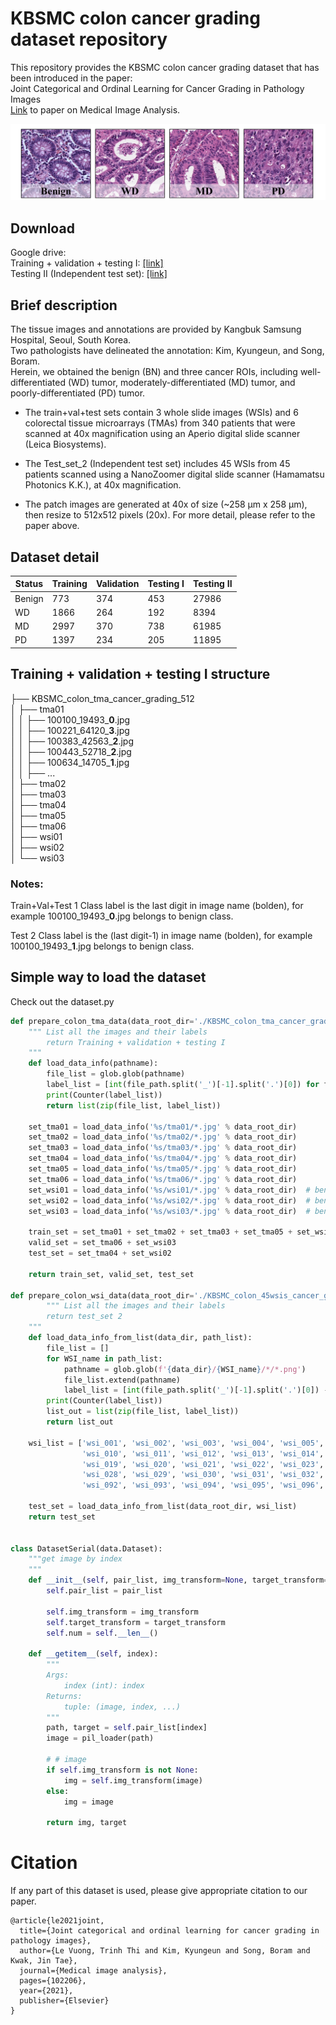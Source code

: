 # KBSMC colon cancer grading dataset repository

This repository provides the KBSMC colon cancer grading dataset that has been introduced in the paper: \
Joint Categorical and Ordinal Learning for Cancer Grading in Pathology Images \
[Link](https://www.sciencedirect.com/science/article/pii/S1361841521002516) to paper on Medical Image Analysis. <br />

![](colon_tma_tissue_sample.png)

## Download
Google drive:\
Training + validation + testing I: [[link]](https://drive.google.com/file/d/1GznDqWUiaiOqllHn1isKFcyLMX9lQcBg/view?usp=sharing) \
Testing II (Independent test set): [[link]](https://drive.google.com/file/d/10bJ-2kjIH7VZor-Hr7VeZGApMGrGCAI4/view?usp=sharing)

## Brief description
The tissue images and annotations are provided by Kangbuk Samsung Hospital, Seoul, South Korea. \
Two pathologists have delineated the annotation: Kim, Kyungeun, and Song, Boram.\
Herein, we obtained the benign (BN) and three cancer ROIs, including well-differentiated (WD) tumor, moderately-differentiated (MD) tumor, and poorly-differentiated (PD) tumor. 

- The train+val+test sets contain 3 whole slide images (WSIs) and 6 colorectal tissue microarrays (TMAs) from 340 patients that were scanned at 40x magnification using an Aperio digital slide scanner (Leica Biosystems). 

- The Test_set_2 (Independent test set) includes 45 WSIs from 45 patients scanned using a NanoZoomer digital slide scanner (Hamamatsu Photonics K.K.), at 40x magnification. 

- The patch images are generated at 40x of size (~258 &micro;m x 258 &micro;m), then resize to 512x512 pixels (20x).
For more detail, please refer to the paper above.


## Dataset detail
| **Status** | **Training** | **Validation** | **Testing I** | **Testing II** |
|------------|--------------|----------------|---------------|----------------|
| Benign     | 773          | 374            | 453           | 27986          |
| WD         | 1866         | 264            | 192           | 8394           |
| MD         | 2997         | 370            | 738           | 61985          |
| PD         | 1397         | 234            | 205           | 11895          |



## Training + validation + testing I  structure

├── KBSMC_colon_tma_cancer_grading_512 \
│ ├── tma01 \
│      │  ├── 100100_19493_**0**.jpg  \
│      │  ├── 100221_64120_**3**.jpg \
│      │  ├── 100383_42563_**2**.jpg \
│      │  ├── 100443_52718_**2**.jpg \
│      │  ├── 100634_14705_**1**.jpg \
│      │  ├── ... \
│ ├── tma02 \
│ ├── tma03 \
│ ├── tma04 \
│ ├── tma05 \
│ ├── tma06 \
│ ├── wsi01 \
│ ├── wsi02 \
│ └── wsi03 

### Notes:
Train+Val+Test 1
Class label is the last digit in image name (bolden), for example 100100_19493_**0**.jpg belongs to benign class.

Test 2
Class label is the (last digit-1) in image name (bolden), for example 100100_19493_**1**.jpg belongs to benign class.


## Simple way to load the dataset
Check out the dataset.py

```python
def prepare_colon_tma_data(data_root_dir='./KBSMC_colon_tma_cancer_grading_512'):
    """ List all the images and their labels 
        return Training + validation + testing I
    """
    def load_data_info(pathname):
        file_list = glob.glob(pathname)
        label_list = [int(file_path.split('_')[-1].split('.')[0]) for file_path in file_list]
        print(Counter(label_list))
        return list(zip(file_list, label_list))

    set_tma01 = load_data_info('%s/tma01/*.jpg' % data_root_dir)
    set_tma02 = load_data_info('%s/tma02/*.jpg' % data_root_dir)
    set_tma03 = load_data_info('%s/tma03/*.jpg' % data_root_dir)
    set_tma04 = load_data_info('%s/tma04/*.jpg' % data_root_dir)
    set_tma05 = load_data_info('%s/tma05/*.jpg' % data_root_dir)
    set_tma06 = load_data_info('%s/tma06/*.jpg' % data_root_dir)
    set_wsi01 = load_data_info('%s/wsi01/*.jpg' % data_root_dir)  # benign exclusively
    set_wsi02 = load_data_info('%s/wsi02/*.jpg' % data_root_dir)  # benign exclusively
    set_wsi03 = load_data_info('%s/wsi03/*.jpg' % data_root_dir)  # benign exclusively

    train_set = set_tma01 + set_tma02 + set_tma03 + set_tma05 + set_wsi01
    valid_set = set_tma06 + set_wsi03
    test_set = set_tma04 + set_wsi02

    return train_set, valid_set, test_set

def prepare_colon_wsi_data(data_root_dir='./KBSMC_colon_45wsis_cancer_grading_512 (Test 2)'):
        """ List all the images and their labels 
        return test_set 2
    """
    def load_data_info_from_list(data_dir, path_list):
        file_list = []
        for WSI_name in path_list:
            pathname = glob.glob(f'{data_dir}/{WSI_name}/*/*.png')
            file_list.extend(pathname)
            label_list = [int(file_path.split('_')[-1].split('.')[0]) -1 for file_path in file_list]
        print(Counter(label_list))
        list_out = list(zip(file_list, label_list))
        return list_out

    wsi_list = ['wsi_001', 'wsi_002', 'wsi_003', 'wsi_004', 'wsi_005', 'wsi_006', 'wsi_007', 'wsi_008', 'wsi_009',
                'wsi_010', 'wsi_011', 'wsi_012', 'wsi_013', 'wsi_014', 'wsi_015', 'wsi_016', 'wsi_017', 'wsi_018',
                'wsi_019', 'wsi_020', 'wsi_021', 'wsi_022', 'wsi_023', 'wsi_024', 'wsi_025', 'wsi_026', 'wsi_027',
                'wsi_028', 'wsi_029', 'wsi_030', 'wsi_031', 'wsi_032', 'wsi_033', 'wsi_034', 'wsi_035', 'wsi_090',
                'wsi_092', 'wsi_093', 'wsi_094', 'wsi_095', 'wsi_096', 'wsi_097', 'wsi_098', 'wsi_099', 'wsi_100']

    test_set = load_data_info_from_list(data_root_dir, wsi_list)
    return test_set


class DatasetSerial(data.Dataset):
    """get image by index
    """
    def __init__(self, pair_list, img_transform=None, target_transform=None, two_crop=False):
        self.pair_list = pair_list

        self.img_transform = img_transform
        self.target_transform = target_transform
        self.num = self.__len__()

    def __getitem__(self, index):
        """
        Args:
            index (int): index
        Returns:
            tuple: (image, index, ...)
        """
        path, target = self.pair_list[index]
        image = pil_loader(path)

        # # image
        if self.img_transform is not None:
            img = self.img_transform(image)
        else:
            img = image

        return img, target

```

# Citation
If any part of this dataset is used, please give appropriate citation to our paper.
<br />
```
@article{le2021joint,
  title={Joint categorical and ordinal learning for cancer grading in pathology images},
  author={Le Vuong, Trinh Thi and Kim, Kyungeun and Song, Boram and Kwak, Jin Tae},
  journal={Medical image analysis},
  pages={102206},
  year={2021},
  publisher={Elsevier}
}
```
